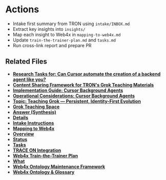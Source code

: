 # Actions
- Intake first summary from TRON using `intake/INBOX.md`
- Extract key insights into `insights/`
- Map each insight to Web4x in `mapping-to-web4x.md`
- Update `train-the-trainer-plan.md` and `tasks.md`
- Run cross-link report and prepare PR
## Related Files

- **[Research Tasks for: Can Cursor automate the creation of a backend agent like you?](../research/can-cursor-automate-the-creation/research-tasks.md)**
- **[Content Sharing Framework for TRON's Grok Teaching Materials](../research/content-sharing-framework.md)**
- **[Implementation Guide: Cursor Background Agents](../research/cursor-background-agents/implementation-guide.md)**
- **[Operational Considerations: Cursor Background Agents](../research/cursor-background-agents/operational-considerations.md)**
- **[Topic: Teaching Grok — Persistent, Identity-First Evolution](../research/grok-teaching/0_topic.md)**
- **[Grok Teaching Space](../research/grok-teaching/README.md)**
- **[Answer (Synthesis)](../research/grok-teaching/answer.md)**
- **[Details](../research/grok-teaching/details.md)**
- **[Intake Instructions](../research/grok-teaching/intake/INSTRUCTIONS.md)**
- **[Mapping to Web4x](../research/grok-teaching/mapping-to-web4x.md)**
- **[Overview](../research/grok-teaching/overview.md)**
- **[Status](../research/grok-teaching/status.md)**
- **[Tasks](../research/grok-teaching/tasks.md)**
- **[TRACE ON Integration](../research/grok-teaching/trace_on.md)**
- **[Web4x Train-the-Trainer Plan](../research/grok-teaching/train-the-trainer-plan.md)**
- **[What](../research/grok-teaching/what.md)**
- **[Web4x Ontology Maintenance Framework](../research/web4x-ontology-maintenance.md)**
- **[Web4x Ontology & Glossary  ](../research/web4x-ontology.md)**
